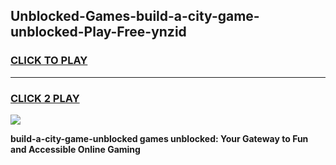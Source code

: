 
## Unblocked-Games-build-a-city-game-unblocked-Play-Free-ynzid
<h3>
<a href="https://premium76.site?title=build-a-city-game-unblocked&ref=17A">CLICK TO PLAY</a></h3>
<hr>

<h3>
<a href="https://premium76.site?title=build-a-city-game-unblocked&ref=17A">CLICK 2 PLAY</a>
  
</h3>

<a href="https://premium76.site?title=build-a-city-game-unblocked&ref=17A"><img src="https://clearcache.store/games.png"></a>


**build-a-city-game-unblocked games unblocked: Your Gateway to Fun and Accessible Online Gaming**
